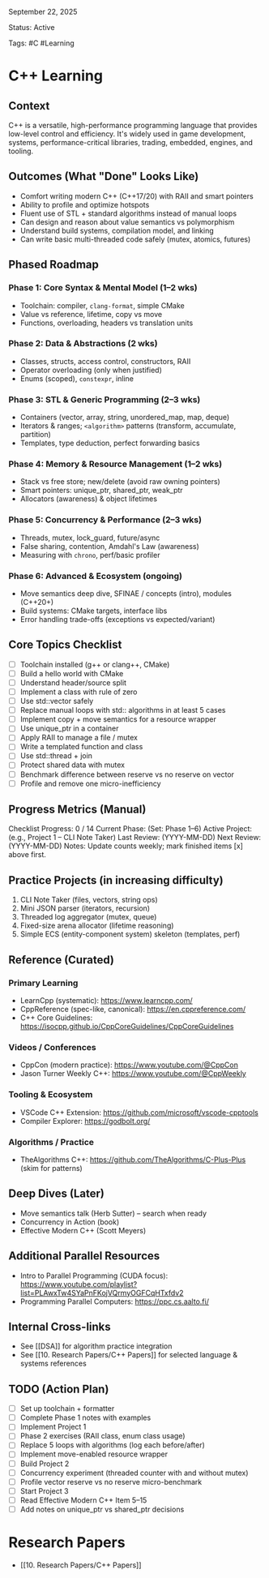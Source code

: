 September 22, 2025

Status: Active

Tags: #C  #Learning

# C++ Learning

## Context
C++ is a versatile, high-performance programming language that provides low-level control and efficiency. It's widely used in game development, systems, performance-critical libraries, trading, embedded, engines, and tooling.

## Outcomes (What "Done" Looks Like)
- Comfort writing modern C++ (C++17/20) with RAII and smart pointers
- Ability to profile and optimize hotspots
- Fluent use of STL + standard algorithms instead of manual loops
- Can design and reason about value semantics vs polymorphism
- Understand build systems, compilation model, and linking
- Can write basic multi-threaded code safely (mutex, atomics, futures)

## Phased Roadmap
### Phase 1: Core Syntax & Mental Model (1–2 wks)
- Toolchain: compiler, `clang-format`, simple CMake
- Value vs reference, lifetime, copy vs move
- Functions, overloading, headers vs translation units
### Phase 2: Data & Abstractions (2 wks)
- Classes, structs, access control, constructors, RAII
- Operator overloading (only when justified)
- Enums (scoped), `constexpr`, inline
### Phase 3: STL & Generic Programming (2–3 wks)
- Containers (vector, array, string, unordered_map, map, deque)
- Iterators & ranges; `<algorithm>` patterns (transform, accumulate, partition)
- Templates, type deduction, perfect forwarding basics
### Phase 4: Memory & Resource Management (1–2 wks)
- Stack vs free store; new/delete (avoid raw owning pointers)
- Smart pointers: unique_ptr, shared_ptr, weak_ptr
- Allocators (awareness) & object lifetimes
### Phase 5: Concurrency & Performance (2–3 wks)
- Threads, mutex, lock_guard, future/async
- False sharing, contention, Amdahl's Law (awareness)
- Measuring with `chrono`, perf/basic profiler
### Phase 6: Advanced & Ecosystem (ongoing)
- Move semantics deep dive, SFINAE / concepts (intro), modules (C++20+)
- Build systems: CMake targets, interface libs
- Error handling trade-offs (exceptions vs expected/variant)

## Core Topics Checklist
- [ ] Toolchain installed (g++ or clang++, CMake)
- [ ] Build a hello world with CMake
- [ ] Understand header/source split
- [ ] Implement a class with rule of zero
- [ ] Use std::vector safely
- [ ] Replace manual loops with std:: algorithms in at least 5 cases
- [ ] Implement copy + move semantics for a resource wrapper
- [ ] Use unique_ptr in a container
- [ ] Apply RAII to manage a file / mutex
- [ ] Write a templated function and class
- [ ] Use std::thread + join
- [ ] Protect shared data with mutex
- [ ] Benchmark difference between reserve vs no reserve on vector
- [ ] Profile and remove one micro-inefficiency

## Progress Metrics (Manual)
Checklist Progress: 0 / 14
Current Phase: (Set: Phase 1–6)
Active Project: (e.g., Project 1 – CLI Note Taker)
Last Review: (YYYY-MM-DD)
Next Review: (YYYY-MM-DD)
Notes: Update counts weekly; mark finished items [x] above first.

## Practice Projects (in increasing difficulty)
1. CLI Note Taker (files, vectors, string ops) 
2. Mini JSON parser (iterators, recursion)
3. Threaded log aggregator (mutex, queue)
4. Fixed-size arena allocator (lifetime reasoning)
5. Simple ECS (entity-component system) skeleton (templates, perf)

## Reference (Curated)
### Primary Learning
- LearnCpp (systematic): https://www.learncpp.com/
- CppReference (spec-like, canonical): https://en.cppreference.com/
- C++ Core Guidelines: https://isocpp.github.io/CppCoreGuidelines/CppCoreGuidelines
### Videos / Conferences
- CppCon (modern practice): https://www.youtube.com/@CppCon
- Jason Turner Weekly C++: https://www.youtube.com/@CppWeekly
### Tooling & Ecosystem
- VSCode C++ Extension: https://github.com/microsoft/vscode-cpptools
- Compiler Explorer: https://godbolt.org/
### Algorithms / Practice
- TheAlgorithms C++: https://github.com/TheAlgorithms/C-Plus-Plus (skim for patterns)

## Deep Dives (Later)
- Move semantics talk (Herb Sutter) – search when ready
- Concurrency in Action (book)
- Effective Modern C++ (Scott Meyers)

## Additional Parallel Resources
- Intro to Parallel Programming (CUDA focus): https://www.youtube.com/playlist?list=PLAwxTw4SYaPnFKojVQrmyOGFCqHTxfdv2
- Programming Parallel Computers: https://ppc.cs.aalto.fi/

## Internal Cross-links
- See [[DSA]] for algorithm practice integration
- See [[10. Research Papers/C++ Papers]] for selected language & systems references

## TODO (Action Plan)
- [ ] Set up toolchain + formatter
- [ ] Complete Phase 1 notes with examples
- [ ] Implement Project 1
- [ ] Phase 2 exercises (RAII class, enum class usage)
- [ ] Replace 5 loops with algorithms (log each before/after)
- [ ] Implement move-enabled resource wrapper
- [ ] Build Project 2
- [ ] Concurrency experiment (threaded counter with and without mutex)
- [ ] Profile vector reserve vs no reserve micro-benchmark
- [ ] Start Project 3
- [ ] Read Effective Modern C++ Item 5–15
- [ ] Add notes on unique_ptr vs shared_ptr decisions

# Research Papers
- [[10. Research Papers/C++ Papers]]